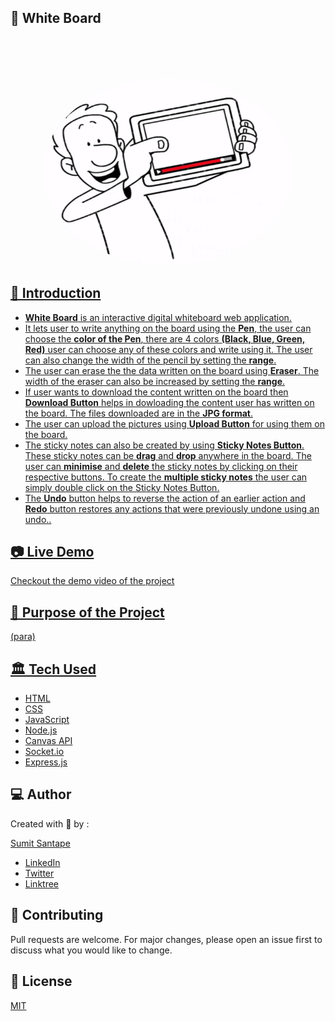 ## 🚀 White Board

<p align="center">
<br>
    
<br>
<br>
</p>
<p align="center">
    <a href="https://github.com/sumitsantape30/White-Board">
        <img style="border-radius:50%" src="https://github.com/sumitsantape30/White-Board/blob/main/Public/Icons/wb.png" alt="Logo" width="400" height="300"> 
</p>
 
    
## 📌 Introduction 

- **White Board** is an interactive digital whiteboard web application.
- It lets user to write anything on the board using the **Pen**, the user can choose the **color of the Pen**, there are 4 colors **(Black, Blue, Green, Red)** user can choose any of these colors and write using it. The user can also change the width of the pencil by setting the **range**.
- The user can erase the the data written on the board using **Eraser**. The width of the eraser can also be increased by setting the **range**.
- If user wants to download the content written on the board then **Download Button** helps in dowloading the content user has written on the board. The files downloaded are in the **JPG format**.
- The user can upload the pictures using **Upload Button** for using them on the board.
- The sticky notes can also be created by using **Sticky Notes Button**. These sticky notes can be **drag** and **drop** anywhere in the board. The user can **minimise** and **delete** the sticky notes by clicking on their respective buttons. To create the **multiple sticky notes** the user can simply double click on the Sticky Notes Button. 
- The **Undo** button helps to reverse the action of an earlier action and **Redo** button restores any actions that were previously undone using an undo..

    
## 📷 Live Demo 

Checkout the demo video of the project

    
## 🎯 Purpose of the Project
 (para)


## 🏛️ Tech Used

- [HTML](https://developer.mozilla.org/en-US/docs/Learn/HTML)
- [CSS](https://developer.mozilla.org/en-US/docs/Web/CSS)
- [JavaScript](https://javascript.info/)
- [Node.js](https://nodejs.dev/learn)
- [Canvas API](https://developer.mozilla.org/en-US/docs/Web/API/Canvas_API)
- [Socket.io](https://socket.io/docs/v4/)
- [Express.js](https://expressjs.com/)


## 💻 Author

Created with 💖 by :
    
  [Sumit Santape](https://github.com/sumitsantape30) 
  
- [LinkedIn](https://www.linkedin.com/in/sumit-santape-32b82b190)
- [Twitter](https://twitter.com/sumitsantape?t=ATSNSAakdkq8TKbPk_NdQA&s=08)
- [Linktree](https://linktr.ee/sumitsantape)


## 🤝 Contributing
Pull requests are welcome. For major changes, please open an issue first to discuss what you would like to change.


## 📃 License
[MIT](https://choosealicense.com/licenses/mit/)

